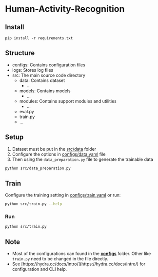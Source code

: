 # Human-Activity-Recognition

## Install
`pip install -r requirements.txt`

## Structure
- configs: Contains configuration files
- logs: Stores log files
- src: The main source code directory
  - data: Contains dataset
    - ...
  - models: Contains models
    - ...
  - modules: Contains support modules and utilities
    - ...
  - eval.py
  - train.py
  - ...

## Setup
1. Dataset must be put in the [src/data](https://github.com/HT0710/Human-Activity-Recognition/tree/main/src/data) folder
2. Configure the options in [configs/data.yaml](https://github.com/HT0710/Human-Activity-Recognition/blob/main/configs/data.yaml) file
3. Then using the `data_preparation.py` file to generate the trainable data
```bash
python src/data_preparation.py
```

## Train
Configure the training setting in [configs/train.yaml](https://github.com/HT0710/Human-Activity-Recognition/blob/main/configs/train.yaml) or run:
```bash
python src/train.py --help
```


### Run
```bash
python src/train.py
```

## Note
- Most of the configurations can found in the **[configs](https://github.com/HT0710/Human-Activity-Recognition/tree/main/configs)** folder. Other like `train.py` need to be changed in the file directly.
- See [https://hydra.cc/docs/intro/](https://hydra.cc/docs/intro/) for configuration and CLI help.
